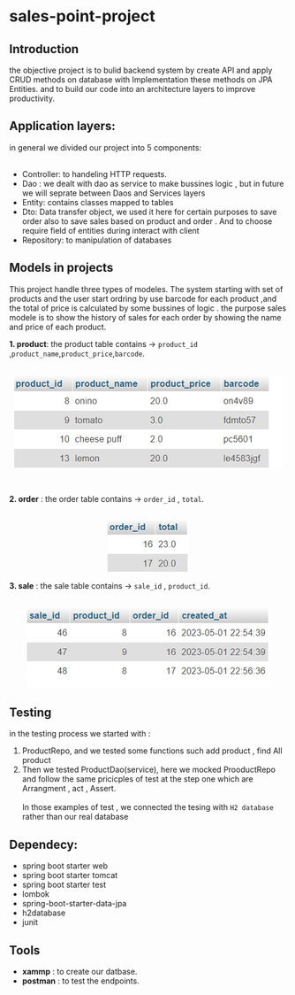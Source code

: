 # sales-point-project

## Introduction
the objective project is to bulid backend system by create API and apply CRUD methods on database with Implementation these  methods on  JPA Entities. and to build our code into an architecture layers to improve productivity.

## Application layers: 
in general we divided our project into 5 components: <br /><br />
- Controller: to handeling HTTP requests.
- Dao : we dealt with dao as service to make bussines logic , but in future we will seprate between Daos and Services layers
- Entity:  contains classes mapped to tables
- Dto: Data transfer object, we used it  here  for certain purposes to save order also to save sales based on product and order . And to choose require field of entities during interact with client
- Repository: to manipulation of databases

## Models in projects
This project handle three types of modeles. The system starting with set of products and the user start ordring by use barcode for each product ,and the total of price is calculated by some bussines of logic . the purpose sales modele is to show the history of sales for each order by showing the name and price of each product.

**1. product**: the product table contains &rarr; `product_id` ,`product_name`,`product_price`,`barcode`.<br /><br />
<p align="center" style="text-align:center">
<img src ="./img/product.png ">
</p>

<br />

**2. order**  : the order table contains   &rarr; `order_id`   , `total`.<br /><br />
<p align="center" style="text-align:center">
<img src ="./img/order.png ">
</p>

**3. sale**   : the sale table contains    &rarr;  `sale_id`   , `product_id`.<br /><br />
<p align="center" style="text-align:center">
<img src ="./img/sale.png ">
</p>


## Testing 
in the testing process we started with :<br />

1. ProductRepo, and we tested some functions such add product , find All product 
2. Then we tested ProductDao(service), here we mocked ProoductRepo and follow the same pricicples of test  at the step one which are Arrangment , act  , Assert. 
<br /><br />
In those examples of test , we connected the tesing  with `H2 database` rather than our real database


## Dependecy:
- spring boot starter web
- spring boot starter tomcat
- spring boot starter test
- lombok
- spring-boot-starter-data-jpa
- h2database
- junit


## Tools
- **xammp**   : to create our datbase.
- **postman** : to test the endpoints.



